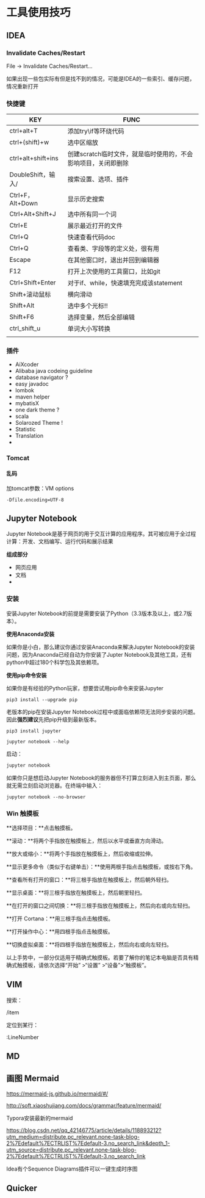 # 工具使用技巧

## IDEA

###  Invalidate Caches/Restart

File -> Invalidate Caches/Restart…

如果出现一些包实际有但是找不到的情况，可能是IDEA的一些索引、缓存问题，情况重新打开

### 快捷键

| KEY                | FUNC                                                         |
| ------------------ | ------------------------------------------------------------ |
| ctrl+alt+T         | 添加try\if等环绕代码                                         |
| ctrl+(shift)+w     | 选中区缩放                                                   |
| ctrl+alt+shift+ins | 创建scratch临时文件，就是临时使用的，不会影响项目，关闭即删除 |
| DoubleShift，输入/ | 搜索设置、选项、插件                                         |
| Ctrl+F，Alt+Down   | 显示历史搜索                                                 |
| Ctrl+Alt+Shift+J   | 选中所有同一个词                                             |
| Ctrl+E             | 展示最近打开的文件                                           |
| Ctrl+Q             | 快速查看代码doc                                              |
| Ctrl+Q             | 查看类、字段等的定义处，很有用                               |
| Escape             | 在其他窗口时，退出并回到编辑器                               |
| F12                | 打开上次使用的工具窗口，比如git                              |
| Ctrl+Shift+Enter   | 对于if、while，快速填充完成该statement                       |
| Shift+滚动鼠标     | 横向滑动                                                     |
| Shift+Alt          | 选中多个光标!!                                               |
| Shift+F6           | 选择变量，然后全部编辑                                       |
| ctrl_shift_u       | 单词大小写转换                                               |
|                    |                                                              |



### 插件

- AiXcoder
- Alibaba java codeing guideline
- database navigator ?
- easy javadoc
- lombok
- maven helper
- mybatisX
- one dark theme ?
- scala
- Solarozed Theme !
- Statistic
- Translation
- 



### Tomcat

#### 乱码

加tomcat参数：VM options

```
-Dfile.encoding=UTF-8
```





## **Jupyter Notebook**

Jupyter Notebook是基于网页的用于交互计算的应用程序。其可被应用于全过程计算：开发、文档编写、运行代码和展示结果

**组成部分**

- 网页应用
- 文档
- 

### 安装

安装Jupyter Notebook的前提是需要安装了Python（3.3版本及以上，或2.7版本）。

**使用Anaconda安装**

如果你是小白，那么建议你通过安装Anaconda来解决Jupyter Notebook的安装问题，因为Anaconda已经自动为你安装了Jupter Notebook及其他工具，还有python中超过180个科学包及其依赖项。

**使用pip命令安装**

如果你是有经验的Python玩家，想要尝试用pip命令来安装Jupyter

```text
pip3 install --upgrade pip
```

老版本的pip在安装Jupyter Notebook过程中或面临依赖项无法同步安装的问题。因此**强烈建议**先把pip升级到最新版本。

```text
pip3 install jupyter
```

```text
jupyter notebook --help
```

启动：

```bash
jupyter notebook
```



如果你只是想启动Jupyter Notebook的服务器但不打算立刻进入到主页面，那么就无需立刻启动浏览器。在终端中输入：

```text
jupyter notebook --no-browser
```

### Win 触摸板

**选择项目：**点击触摸板。

**滚动：**将两个手指放在触摸板上，然后以水平或垂直方向滑动。

**放大或缩小：**将两个手指放在触摸板上，然后收缩或拉伸。

**显示更多命令（类似于右键单击）：**使用两根手指点击触摸板，或按右下角。

**查看所有打开的窗口：**将三根手指放在触摸板上，然后朝外轻扫。

**显示桌面：**将三根手指放在触摸板上，然后朝里轻扫。

**在打开的窗口之间切换：**将三根手指放在触摸板上，然后向右或向左轻扫。

**打开 Cortana：**用三根手指点击触摸板。

**打开操作中心：**用四根手指点击触摸板。

**切换虚拟桌面：**将四根手指放在触摸板上，然后向右或向左轻扫。

以上手势中，一部分仅适用于精确式触摸板。若要了解你的笔记本电脑是否具有精确式触摸板，请依次选择“开始” >“设置” >“设备”>“触摸板”。







## VIM

搜索：

/item

定位到某行：

:LineNumber





## MD

## 画图 Mermaid

https://mermaid-js.github.io/mermaid/#/

http://soft.xiaoshujiang.com/docs/grammar/feature/mermaid/

Typora安装最新的mermaid

https://blog.csdn.net/qq_42146775/article/details/118893212?utm_medium=distribute.pc_relevant.none-task-blog-2%7Edefault%7ECTRLIST%7Edefault-3.no_search_link&depth_1-utm_source=distribute.pc_relevant.none-task-blog-2%7Edefault%7ECTRLIST%7Edefault-3.no_search_link

Idea有个Sequence Diagrams插件可以一键生成时序图





## Quicker

